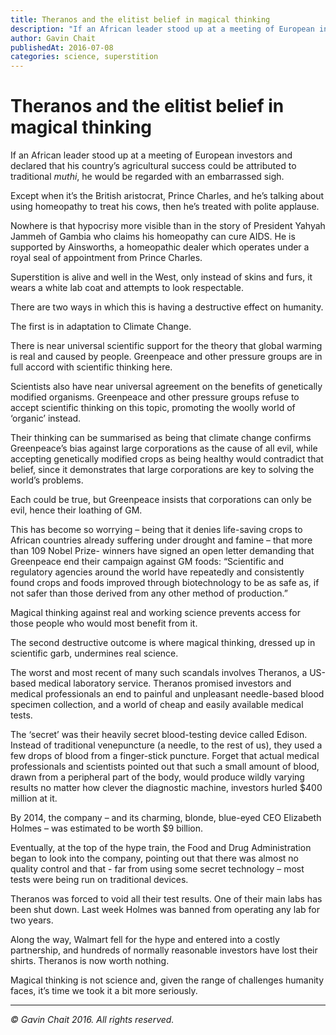 ```yaml
---
title: Theranos and the elitist belief in magical thinking
description: "If an African leader stood up at a meeting of European investors and declared that his country’s agricultural success could be attributed to traditional muthi, he would be regarded with an embarrassed sigh."
author: Gavin Chait
publishedAt: 2016-07-08
categories: science, superstition
---
```


# Theranos and the elitist belief in magical thinking

If an African leader stood up at a meeting of European investors and declared that his country’s agricultural success could be attributed to traditional _muthi_, he would be regarded with an embarrassed sigh.

Except when it’s the British aristocrat, Prince Charles, and he’s talking about using homeopathy to treat his cows, then he’s treated with polite applause.

Nowhere is that hypocrisy more visible than in the story of President Yahyah Jammeh of Gambia who claims his homeopathy can cure AIDS. He is supported by Ainsworths, a homeopathic dealer which operates under a royal seal of appointment from Prince Charles.

Superstition is alive and well in the West, only instead of skins and furs, it wears a white lab coat and attempts to look respectable.

There are two ways in which this is having a destructive effect on humanity.

The first is in adaptation to Climate Change.

There is near universal scientific support for the theory that global warming is real and caused by people. Greenpeace and other pressure groups are in full accord with scientific thinking here.

Scientists also have near universal agreement on the benefits of genetically modified organisms. Greenpeace and other pressure groups refuse to accept scientific thinking on this topic, promoting the woolly world of ‘organic’ instead.

Their thinking can be summarised as being that climate change confirms Greenpeace’s bias against large corporations as the cause of all evil, while accepting genetically modified crops as being healthy would contradict that belief, since it demonstrates that large corporations are key to solving the world’s problems.

Each could be true, but Greenpeace insists that corporations can only be evil, hence their loathing of GM.

This has become so worrying – being that it denies life-saving crops to African countries already suffering under drought and famine – that more than 109 Nobel Prize- winners have signed an open letter demanding that Greenpeace end their campaign against GM foods: “Scientific and regulatory agencies around the world have repeatedly and consistently found crops and foods improved through biotechnology to be as safe as, if not safer than those derived from any other method of production.”

Magical thinking against real and working science prevents access for those people who would most benefit from it.

The second destructive outcome is where magical thinking, dressed up in scientific garb, undermines real science.

The worst and most recent of many such scandals involves Theranos, a US-based medical laboratory service. Theranos promised investors and medical professionals an end to painful and unpleasant needle-based blood specimen collection, and a world of cheap and easily available medical tests.

The ‘secret’ was their heavily secret blood-testing device called Edison. Instead of traditional venepuncture (a needle, to the rest of us), they used a few drops of blood from a finger-stick puncture. Forget that actual medical professionals and scientists pointed out that such a small amount of blood, drawn from a peripheral part of the body, would produce wildly varying results no matter how clever the diagnostic machine, investors hurled $400 million at it.

By 2014, the company – and its charming, blonde, blue-eyed CEO Elizabeth Holmes – was estimated to be worth $9 billion.

Eventually, at the top of the hype train, the Food and Drug Administration began to look into the company, pointing out that there was almost no quality control and that - far from using some secret technology – most tests were being run on traditional devices.

Theranos was forced to void all their test results. One of their main labs has been shut down. Last week Holmes was banned from operating any lab for two years.

Along the way, Walmart fell for the hype and entered into a costly partnership, and hundreds of normally reasonable investors have lost their shirts. Theranos is now worth nothing.

Magical thinking is not science and, given the range of challenges humanity faces, it’s time we took it a bit more seriously.

---

_&copy; Gavin Chait 2016. All rights reserved._
